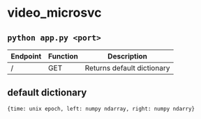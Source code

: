 # video_microsvc
## `python app.py <port>`

Endpoint | Function | Description
--- | --- | ---
/ | GET | Returns default dictionary

## default dictionary
`{time: unix epoch, left: numpy ndarray, right: numpy ndarry}`
